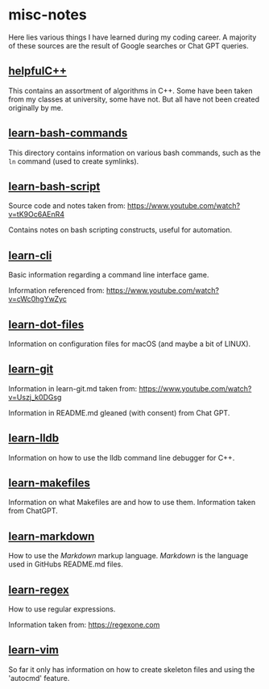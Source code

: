 # misc-notes

Here lies various things I have learned during my coding career. A majority of
these sources are the result of Google searches or Chat GPT queries.

## [helpfulC++](helpfulC++/)

This contains an assortment of algorithms in C++. Some have been taken from my
classes at university, some have not. But all have not been created originally
by me.

## [learn-bash-commands](learn-bash-commands/)

This directory contains information on various bash commands, such as the `ln`
command (used to create symlinks).

## [learn-bash-script](learn-bash-script/)

Source code and notes taken from: <https://www.youtube.com/watch?v=tK9Oc6AEnR4>

Contains notes on bash scripting constructs, useful for automation.

## [learn-cli](learn-cli/)

Basic information regarding a command line interface game.  

Information referenced from: <https://www.youtube.com/watch?v=cWc0hgYwZyc>

## [learn-dot-files](learn-dot-files/)

Information on configuration files for macOS (and maybe a bit of LINUX).

## [learn-git](learn-git/)

Information in learn-git.md taken from: <https://www.youtube.com/watch?v=Uszj_k0DGsg>

Information in README.md gleaned (with consent) from Chat GPT.

## [learn-lldb](learn-lldb/)

Information on how to use the lldb command line debugger for C++.

## [learn-makefiles](learn-makefiles/)

Information on what Makefiles are and how to use them. Information taken from 
ChatGPT.

## [learn-markdown](learn-markdown/)

How to use the *Markdown* markup language. *Markdown* is the language used in
GitHubs README.md files.

## [learn-regex](learn-regex/)

How to use regular expressions.  

Information taken from: <https://regexone.com>

## [learn-vim](learn-vim/)

So far it only has information on how to create skeleton files and using the
'autocmd' feature.
